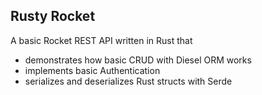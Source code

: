 ## Rusty Rocket
A basic Rocket REST API written in Rust that 
*  demonstrates how basic CRUD with Diesel ORM works
*  implements basic Authentication
*  serializes and deserializes Rust structs with Serde
